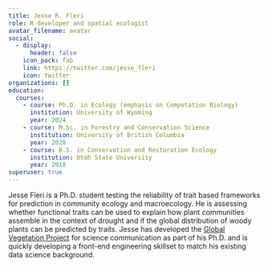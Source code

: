```yaml
---
title: Jesse R. Fleri
role: R developer and spatial ecologist
avatar_filename: avatar
social:
  - display:
      header: false
    icon_pack: fab
    link: https://twitter.com/jesse_fleri
    icon: twitter
organizations: []
education:
  courses:
    - course: Ph.D. in Ecology (emphasis on Computation Biology)
      institution: University of Wyoming
      year: 2024
    - course: M.Sc. in Forestry and Conservation Science
      institution: University of British Columbia
      year: 2020
    - course: B.S. in Conservation and Restoration Ecology
      institution: Utah State University
      year: 2018
superuser: true
---
```

<!--StartFragment-->

Jesse Fleri is a Ph.D. student testing the reliability of trait based frameworks for prediction in community ecology and macroecology. He is assessing whether functional traits can be used to explain how plant communities assemble in the context of drought and if the global distribution of woody plants can be predicted by traits. Jesse has developed the [Global Vegetation Project](http://www.gveg.wyobiodiversity.org/) for science communication as part of his Ph.D. and is quickly developing a front-end engineering skillset to match his existing data science background.

<!--EndFragment-->
